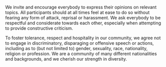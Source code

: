 We invite and encourage everybody to express their opinions on relevant topics. All participants should at all times feel at ease to do so without fearing any form of attack, reprisal or harassment. We ask everybody to be respectful and considerate towards each other, especially when attempting to provide constructive criticism.

To foster tolerance, respect and hospitality in our community, we agree not to engage in discriminatory, disparaging or offensive speech or actions, including as to (but not limited to) gender, sexuality, race, nationality, religion or profession. We are a community of many different nationalities and backgrounds, and we cherish our strength in diversity.
